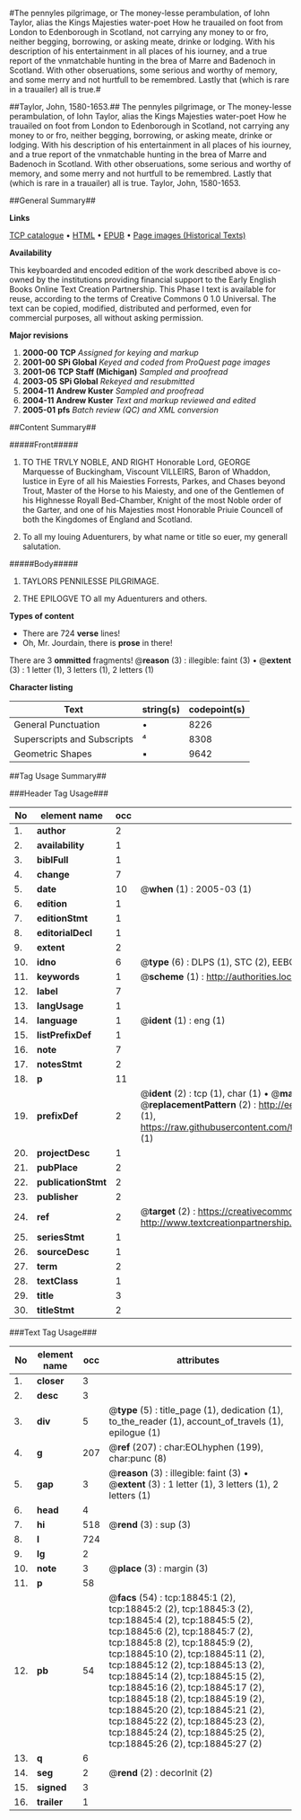 #The pennyles pilgrimage, or The money-lesse perambulation, of Iohn Taylor, alias the Kings Majesties water-poet How he trauailed on foot from London to Edenborough in Scotland, not carrying any money to or fro, neither begging, borrowing, or asking meate, drinke or lodging. With his description of his entertainment in all places of his iourney, and a true report of the vnmatchable hunting in the brea of Marre and Badenoch in Scotland. With other obseruations, some serious and worthy of memory, and some merry and not hurtfull to be remembred. Lastly that (which is rare in a trauailer) all is true.#

##Taylor, John, 1580-1653.##
The pennyles pilgrimage, or The money-lesse perambulation, of Iohn Taylor, alias the Kings Majesties water-poet How he trauailed on foot from London to Edenborough in Scotland, not carrying any money to or fro, neither begging, borrowing, or asking meate, drinke or lodging. With his description of his entertainment in all places of his iourney, and a true report of the vnmatchable hunting in the brea of Marre and Badenoch in Scotland. With other obseruations, some serious and worthy of memory, and some merry and not hurtfull to be remembred. Lastly that (which is rare in a trauailer) all is true.
Taylor, John, 1580-1653.

##General Summary##

**Links**

[TCP catalogue](http://www.ota.ox.ac.uk/tcp/)  • 
[HTML](http://tei.it.ox.ac.uk/tcp/Texts-HTML/free/A13/A13485.html)  • 
[EPUB](http://tei.it.ox.ac.uk/tcp/Texts-EPUB/free/A13/A13485.epub) • 
[Page images (Historical Texts)](https://data.historicaltexts.jisc.ac.uk/view?pubId=eebo-99853462e&pageId=eebo-99853462e-18845-1)

**Availability**

This keyboarded and encoded edition of the
	       work described above is co-owned by the institutions
	       providing financial support to the Early English Books
	       Online Text Creation Partnership. This Phase I text is
	       available for reuse, according to the terms of Creative
	       Commons 0 1.0 Universal. The text can be copied,
	       modified, distributed and performed, even for
	       commercial purposes, all without asking permission.

**Major revisions**

1. __2000-00__ __TCP__ *Assigned for keying and markup*
1. __2001-00__ __SPi Global__ *Keyed and coded from ProQuest page images*
1. __2001-06__ __TCP Staff (Michigan)__ *Sampled and proofread*
1. __2003-05__ __SPi Global__ *Rekeyed and resubmitted*
1. __2004-11__ __Andrew Kuster__ *Sampled and proofread*
1. __2004-11__ __Andrew Kuster__ *Text and markup reviewed and edited*
1. __2005-01__ __pfs__ *Batch review (QC) and XML conversion*

##Content Summary##

#####Front#####

1. TO THE TRVLY NOBLE, AND RIGHT Honorable Lord, GEORGE Marquesse of Buckingham, Viscount VILLEIRS, Baron of Whaddon, Iustice in Eyre of all his Maiesties Forrests, Parkes, and Chases beyond Trout, Master of the Horse to his Maiesty, and one of the Gentlemen of his Highnesse Royall Bed-Chamber, Knight of the most Noble order of the Garter, and one of his Majesties most Honorable Priuie Councell of both the Kingdomes of England and Scotland.

1. To all my louing Aduenturers, by what name or title so euer, my generall salutation.

#####Body#####

1. TAYLORS PENNILESSE PILGRIMAGE.

1. THE EPILOGVE TO all my Aduenturers and others.

**Types of content**

  * There are 724 **verse** lines!
  * Oh, Mr. Jourdain, there is **prose** in there!

There are 3 **ommitted** fragments! 
 @__reason__ (3) : illegible: faint (3)  •  @__extent__ (3) : 1 letter (1), 3 letters (1), 2 letters (1)

**Character listing**


|Text|string(s)|codepoint(s)|
|---|---|---|
|General Punctuation|•|8226|
|Superscripts             and Subscripts|⁴|8308|
|Geometric Shapes|▪|9642|

##Tag Usage Summary##

###Header Tag Usage###

|No|element name|occ|attributes|
|---|---|---|---|
|1.|__author__|2||
|2.|__availability__|1||
|3.|__biblFull__|1||
|4.|__change__|7||
|5.|__date__|10| @__when__ (1) : 2005-03 (1)|
|6.|__edition__|1||
|7.|__editionStmt__|1||
|8.|__editorialDecl__|1||
|9.|__extent__|2||
|10.|__idno__|6| @__type__ (6) : DLPS (1), STC (2), EEBO-CITATION (1), PROQUEST (1), VID (1)|
|11.|__keywords__|1| @__scheme__ (1) : http://authorities.loc.gov/ (1)|
|12.|__label__|7||
|13.|__langUsage__|1||
|14.|__language__|1| @__ident__ (1) : eng (1)|
|15.|__listPrefixDef__|1||
|16.|__note__|7||
|17.|__notesStmt__|2||
|18.|__p__|11||
|19.|__prefixDef__|2| @__ident__ (2) : tcp (1), char (1)  •  @__matchPattern__ (2) : ([0-9\-]+):([0-9IVX]+) (1), (.+) (1)  •  @__replacementPattern__ (2) : http://eebo.chadwyck.com/downloadtiff?vid=$1&page=$2 (1), https://raw.githubusercontent.com/textcreationpartnership/Texts/master/tcpchars.xml#$1 (1)|
|20.|__projectDesc__|1||
|21.|__pubPlace__|2||
|22.|__publicationStmt__|2||
|23.|__publisher__|2||
|24.|__ref__|2| @__target__ (2) : https://creativecommons.org/publicdomain/zero/1.0/ (1), http://www.textcreationpartnership.org/docs/. (1)|
|25.|__seriesStmt__|1||
|26.|__sourceDesc__|1||
|27.|__term__|2||
|28.|__textClass__|1||
|29.|__title__|3||
|30.|__titleStmt__|2||


###Text Tag Usage###

|No|element name|occ|attributes|
|---|---|---|---|
|1.|__closer__|3||
|2.|__desc__|3||
|3.|__div__|5| @__type__ (5) : title_page (1), dedication (1), to_the_reader (1), account_of_travels (1), epilogue (1)|
|4.|__g__|207| @__ref__ (207) : char:EOLhyphen (199), char:punc (8)|
|5.|__gap__|3| @__reason__ (3) : illegible: faint (3)  •  @__extent__ (3) : 1 letter (1), 3 letters (1), 2 letters (1)|
|6.|__head__|4||
|7.|__hi__|518| @__rend__ (3) : sup (3)|
|8.|__l__|724||
|9.|__lg__|2||
|10.|__note__|3| @__place__ (3) : margin (3)|
|11.|__p__|58||
|12.|__pb__|54| @__facs__ (54) : tcp:18845:1 (2), tcp:18845:2 (2), tcp:18845:3 (2), tcp:18845:4 (2), tcp:18845:5 (2), tcp:18845:6 (2), tcp:18845:7 (2), tcp:18845:8 (2), tcp:18845:9 (2), tcp:18845:10 (2), tcp:18845:11 (2), tcp:18845:12 (2), tcp:18845:13 (2), tcp:18845:14 (2), tcp:18845:15 (2), tcp:18845:16 (2), tcp:18845:17 (2), tcp:18845:18 (2), tcp:18845:19 (2), tcp:18845:20 (2), tcp:18845:21 (2), tcp:18845:22 (2), tcp:18845:23 (2), tcp:18845:24 (2), tcp:18845:25 (2), tcp:18845:26 (2), tcp:18845:27 (2)|
|13.|__q__|6||
|14.|__seg__|2| @__rend__ (2) : decorInit (2)|
|15.|__signed__|3||
|16.|__trailer__|1||
